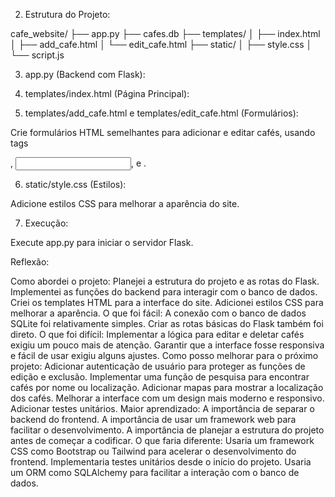 2. Estrutura do Projeto:

cafe_website/
├── app.py
├── cafes.db
├── templates/
│   ├── index.html
│   ├── add_cafe.html
│   └── edit_cafe.html
├── static/
│   ├── style.css
│   └── script.js


3. app.py (Backend com Flask):

4. templates/index.html (Página Principal):


5. templates/add_cafe.html e templates/edit_cafe.html (Formulários):

Crie formulários HTML semelhantes para adicionar e editar cafés, usando tags <form>, <input>, e <label>.

6. static/style.css (Estilos):

Adicione estilos CSS para melhorar a aparência do site.

7. Execução:

Execute app.py para iniciar o servidor Flask.

Reflexão:

Como abordei o projeto:
Planejei a estrutura do projeto e as rotas do Flask.
Implementei as funções do backend para interagir com o banco de dados.
Criei os templates HTML para a interface do site.
Adicionei estilos CSS para melhorar a aparência.
O que foi fácil:
A conexão com o banco de dados SQLite foi relativamente simples.
Criar as rotas básicas do Flask também foi direto.
O que foi difícil:
Implementar a lógica para editar e deletar cafés exigiu um pouco mais de atenção.
Garantir que a interface fosse responsiva e fácil de usar exigiu alguns ajustes.
Como posso melhorar para o próximo projeto:
Adicionar autenticação de usuário para proteger as funções de edição e exclusão.
Implementar uma função de pesquisa para encontrar cafés por nome ou localização.
Adicionar mapas para mostrar a localização dos cafés.
Melhorar a interface com um design mais moderno e responsivo.
Adicionar testes unitários.
Maior aprendizado:
A importância de separar o backend do frontend.
A importância de usar um framework web para facilitar o desenvolvimento.
A importância de planejar a estrutura do projeto antes de começar a codificar.
O que faria diferente:
Usaria um framework CSS como Bootstrap ou Tailwind para acelerar o desenvolvimento do frontend.
Implementaria testes unitários desde o início do projeto.
Usaria um ORM como SQLAlchemy para facilitar a interação com o banco de dados.